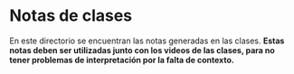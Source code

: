 # Notas de clases

En este directorio se encuentran las notas generadas en las clases. **Estas notas deben ser utilizadas junto con los videos de las clases, para no tener problemas de interpretación por la falta de contexto.**
